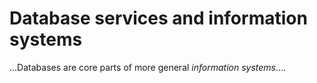 # Database services and information systems

...Databases are core parts of more general *information systems*....
